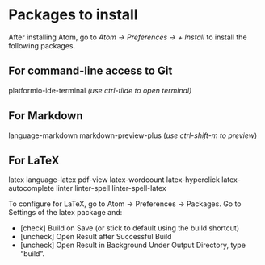 # Packages to install
After installing Atom, go to _Atom -> Preferences -> + Install_ to install the following packages.

## For command-line access to Git
platformio-ide-terminal
_(use ctrl-tilde to open terminal)_

## For Markdown
language-markdown
markdown-preview-plus
(_use ctrl-shift-m to preview_)

## For LaTeX
latex
language-latex
pdf-view
latex-wordcount
latex-hyperclick
latex-autocomplete
linter
linter-spell
linter-spell-latex

To configure for LaTeX, go to Atom -> Preferences -> Packages.
Go to Settings of the latex package and:
- [check] Build on Save (or stick to default using the build shortcut)
- [uncheck] Open Result after Successful Build
- [uncheck] Open Result in Background
Under Output Directory, type “build”.

